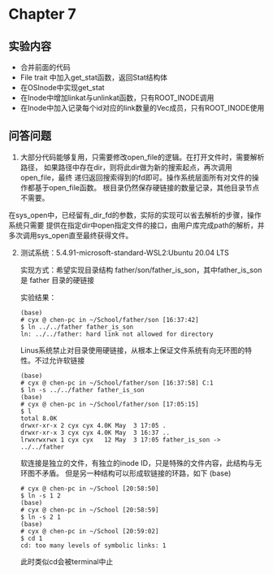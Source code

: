 # Chapter 7
## 实验内容

- 合并前面的代码
- File trait 中加入get_stat函数，返回Stat结构体
- 在OSInode中实现get_stat
- 在Inode中增加linkat与unlinkat函数，只有ROOT_INODE调用
- 在Inode中加入记录每个id对应的link数量的Vec成员，只有ROOT_INODE使用

## 问答问题

1. 大部分代码能够复用，只需要修改open_file的逻辑。在打开文件时，需要解析路径，
如果路径中存在dir，则将此dir做为新的搜索起点，再次调用open_file，最终
递归返回搜索得到的fd即可。操作系统层面所有对文件的操作都基于open_file函数。
根目录仍然保存硬链接的数量记录，其他目录节点不需要。

在sys_open中，已经留有_dir_fd的参数，实际的实现可以省去解析的步骤，操作系统只需要
提供在指定dir中open指定文件的接口，由用户库完成path的解析，并多次调用sys_open直至最终获得文件。

2. 测试系统：5.4.91-microsoft-standard-WSL2:Ubuntu 20.04 LTS

	实现方式：希望实现目录结构 father/son/father_is_son，其中father_is_son 是 father 目录的硬链接

	实验结果：
	```
	(base) 
	# cyx @ chen-pc in ~/School/father/son [16:37:42] 
	$ ln ../../father father_is_son
	ln: ../../father: hard link not allowed for directory
	```
	Linus系统禁止对目录使用硬链接，从根本上保证文件系统有向无环图的特性。不过允许软链接 
	```
	(base) 
	# cyx @ chen-pc in ~/School/father/son [16:37:58] C:1
	$ ln -s ../../father father_is_son
	(base) 
	# cyx @ chen-pc in ~/School/father/son [17:05:15] 
	$ l                               
	total 8.0K
	drwxr-xr-x 2 cyx cyx 4.0K May  3 17:05 .
	drwxr-xr-x 3 cyx cyx 4.0K May  3 16:37 ..
	lrwxrwxrwx 1 cyx cyx   12 May  3 17:05 father_is_son -> ../../father
	```
	软连接是独立的文件，有独立的inode ID，只是特殊的文件内容，此结构与无环图不矛盾。
	但是另一种结构可以形成软链接的环路，如下
	(base)
	```
	# cyx @ chen-pc in ~/School [20:58:50] 
	$ ln -s 1 2                       
	(base) 
	# cyx @ chen-pc in ~/School [20:58:59] 
	$ ln -s 2 1
	(base) 
	# cyx @ chen-pc in ~/School [20:59:02] 
	$ cd 1     
	cd: too many levels of symbolic links: 1
	```
	此时类似cd会被terminal中止
